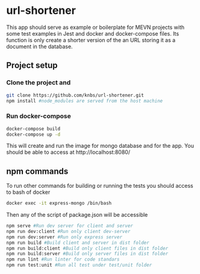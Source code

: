 
# url-shortener

This app should serve as example or boilerplate for MEVN projects with some test examples in Jest and docker and docker-compose files.
Its function is only create a shorter version of the an URL storing it as a document in the database.

## Project setup

### Clone the project and
```bash
git clone https://github.com/knbs/url-shortener.git
npm install #node_modules are served from the host machine
```
### Run docker-compose
```bash
docker-compose build
docker-compose up -d
```
This will create and run the image for mongo database and for the app. You should be able to access at http://localhost:8080/

## npm commands
To run other commands for building or running the tests you should access to bash of docker
```bash
docker exec -it express-mongo /bin/bash
```
Then any of the script of package.json will be accessible
```bash
npm serve #Run dev server for client and server
npm run dev:client #Run only client dev-server
npm run dev:server #Run only express server
npm run build #Build client and server in dist folder
npm run build:client #Build only client files in dist folder
npm run build:server #Build only server files in dist folder
npm run lint #Run linter for code standars
npm run test:unit #Run all test under test/unit folder
```
